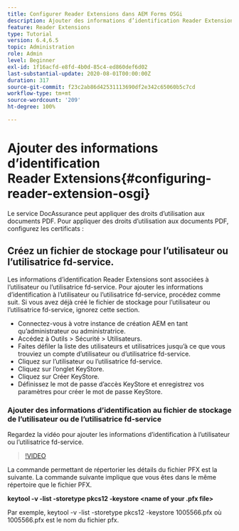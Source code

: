 ```yaml
---
title: Configurer Reader Extensions dans AEM Forms OSGi
description: Ajouter des informations d’identification Reader Extensions au Trust Store dans AEM Forms OSGi
feature: Reader Extensions
type: Tutorial
version: 6.4,6.5
topic: Administration
role: Admin
level: Beginner
exl-id: 1f16acfd-e8fd-4b0d-85c4-ed860def6d02
last-substantial-update: 2020-08-01T00:00:00Z
duration: 317
source-git-commit: f23c2ab86d42531113690df2e342c65060b5c7cd
workflow-type: tm+mt
source-wordcount: '209'
ht-degree: 100%

---
```


# Ajouter des informations d’identification Reader Extensions{#configuring-reader-extension-osgi}

Le service DocAssurance peut appliquer des droits d’utilisation aux documents PDF. Pour appliquer des droits d’utilisation aux documents PDF, configurez les certificats :

## Créez un fichier de stockage pour l’utilisateur ou l’utilisatrice fd-service.

Les informations d’identification Reader Extensions sont associées à l’utilisateur ou l’utilisatrice fd-service. Pour ajouter les informations d’identification à l’utilisateur ou l’utilisatrice fd-service, procédez comme suit. Si vous avez déjà créé le fichier de stockage pour l’utilisateur ou l’utilisatrice fd-service, ignorez cette section.

* Connectez-vous à votre instance de création AEM en tant qu’administrateur ou administratrice.
* Accédez à Outils > Sécurité > Utilisateurs.
* Faites défiler la liste des utilisateurs et utilisatrices jusqu’à ce que vous trouviez un compte d’utilisateur ou d’utilisatrice fd-service.
* Cliquez sur l’utilisateur ou l’utilisatrice fd-service.
* Cliquez sur l’onglet KeyStore.
* Cliquez sur Créer KeyStore.
* Définissez le mot de passe d’accès KeyStore et enregistrez vos paramètres pour créer le mot de passe KeyStore.

### Ajouter des informations d’identification au fichier de stockage de l’utilisateur ou de l’utilisatrice fd-service

Regardez la vidéo pour ajouter les informations d’identification à l’utilisateur ou l’utilisatrice fd-service.

>[!VIDEO](https://video.tv.adobe.com/v/335849?quality=12&learn=on)


La commande permettant de répertorier les détails du fichier PFX est la suivante. La commande suivante implique que vous êtes dans le même répertoire que le fichier PFX.

**keytool -v -list -storetype pkcs12 -keystore &lt;name of your .pfx file>**

Par exemple, keytool -v -list -storetype pkcs12 -keystore 1005566.pfx où 1005566.pfx est le nom du fichier pfx.
